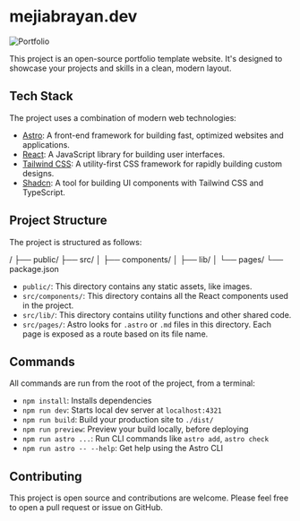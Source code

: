 # mejiabrayan.dev

![Portfolio](/portfolio.png)

This project is an open-source portfolio template website. It's designed to showcase your projects and skills in a clean, modern layout.



## Tech Stack

The project uses a combination of modern web technologies:

- [Astro](https://astro.build/): A front-end framework for building fast, optimized websites and applications.
- [React](https://reactjs.org/): A JavaScript library for building user interfaces.
- [Tailwind CSS](https://tailwindcss.com/): A utility-first CSS framework for rapidly building custom designs.
- [Shadcn](https://ui.shadcn.com/): A tool for building UI components with Tailwind CSS and TypeScript.

## Project Structure

The project is structured as follows:

/
├── public/
├── src/
│ ├── components/
│ ├── lib/
│ └── pages/
└── package.json


- `public/`: This directory contains any static assets, like images.
- `src/components/`: This directory contains all the React components used in the project.
- `src/lib/`: This directory contains utility functions and other shared code.
- `src/pages/`: Astro looks for `.astro` or `.md` files in this directory. Each page is exposed as a route based on its file name.

## Commands

All commands are run from the root of the project, from a terminal:

- `npm install`: Installs dependencies
- `npm run dev`: Starts local dev server at `localhost:4321`
- `npm run build`: Build your production site to `./dist/`
- `npm run preview`: Preview your build locally, before deploying
- `npm run astro ...`: Run CLI commands like `astro add`, `astro check`
- `npm run astro -- --help`: Get help using the Astro CLI

## Contributing

This project is open source and contributions are welcome. Please feel free to open a pull request or issue on GitHub.

